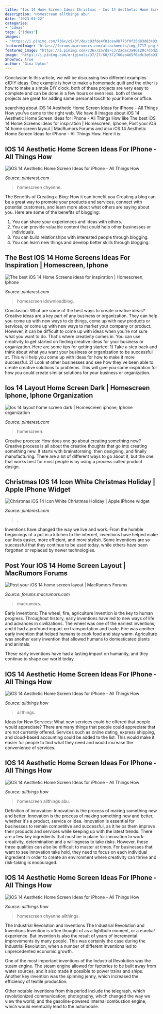```yaml
---
title: "Ios 14 Home Screen Ideas Christmas - Ios 14 Aesthetic Home Screen Ideas For Iphone"
description: "Homescreen allthings abu"
date: "2023-01-22"
categories:
- "ideas"
tags: ["ideas"]
images:
- "https://i.pinimg.com/736x/c9/3f/de/c93fde4f81cea0b775f9f25d83d83403.jpg"
featuredImage: "https://forums.macrumors.com/attachments/img_1717-png.926226/"
featured_image: "https://i.pinimg.com/736x/2a/da/c3/2adac3a96129c7dbd23a3c6f34cdd53d.jpg"
image: "https://i.pinimg.com/originals/37/27/60/372760ab465f6edc3e6b937d5e92a2cf.jpg"
ShowToc: true
author: "Gina Upton"
---
```



Conclusion
In this article, we will be discussing two different examples ofDIY ideas. One example is how to make a homemade quilt and the other is how to make a simple DIY clock. both of these projects are very easy to complete and can be done in a few hours or even less. both of these projects are great for adding some personal touch to your home or office.

	

		
searching about iOS 14 Aesthetic Home Screen Ideas for iPhone - All Things How you've came to the right web. We have 8 Images about iOS 14 Aesthetic Home Screen Ideas for iPhone - All Things How like The best iOS 14 Home Screens ideas for inspiration | Homescreen, Iphone, Post your iOS 14 home screen layout | MacRumors Forums and also iOS 14 Aesthetic Home Screen Ideas for iPhone - All Things How. Here it is:
		
    
## IOS 14 Aesthetic Home Screen Ideas For IPhone - All Things How

<img loading=lazy src="https://i.pinimg.com/736x/c9/3f/de/c93fde4f81cea0b775f9f25d83d83403.jpg" onerror="this.onerror=null;this.src='https://tse2.mm.bing.net/th?id=OIP.bSiRMGH1IDDEtBs4teHy9QHaQB&amp;pid=15.1';" alt="iOS 14 Aesthetic Home Screen Ideas for iPhone - All Things How">

_Source: pinterest.com_

>homescreen chyenne. 

	

The Benefits of Creating a Blog: How it can benefit you
Creating a blog can be a great way to promote your products and services, connect with potential customers, and learn more about what others are saying about you. Here are some of the benefits of blogging:
1. You can share your experiences and ideas with others.
2. You can provide valuable content that could help other businesses or individuals.
3. You can build relationships with interested people through blogging.
4. You can learn new things and develop better skills through blogging.

    
## The Best IOS 14 Home Screens Ideas For Inspiration | Homescreen, Iphone

<img loading=lazy src="https://i.pinimg.com/originals/37/27/60/372760ab465f6edc3e6b937d5e92a2cf.jpg" onerror="this.onerror=null;this.src='https://tse3.mm.bing.net/th?id=OIP.k8Vg_7Acsf3svNIllxHoKgHaQC&amp;pid=15.1';" alt="The best iOS 14 Home Screens ideas for inspiration | Homescreen, Iphone">

_Source: pinterest.com_

>homescreen idownloadblog. 

	

Conclusion: What are some of the best ways to create creative ideas?
Creative ideas are a key part of any business or organization. They can help you come up with new ways to do things, come up with new products or services, or come up with new ways to market your company or product. However, it can be difficult to come up with ideas when you're not sure what you want to do. That's where creativity comes in. You can use creativity to get started on finding creative ideas for your business or organization. Here are some tips for getting started: 1) Take a step back and think about what you want your business or organization to be successful at. This will help you come up with ideas for how to make it more successful. 2) Look at other businesses and see how they've been able to create creative solutions to problems. This will give you some inspiration for how you could create similar solutions for your business or organization.

    
## Ios 14 Layout Home Screen Dark | Homescreen Iphone, Iphone Organization

<img loading=lazy src="https://i.pinimg.com/originals/10/ed/e0/10ede08e45c00f81ea12dd9dfb99fe40.jpg" onerror="this.onerror=null;this.src='https://tse3.mm.bing.net/th?id=OIP.P4CRaSpl7l6QF87C6oC4SwHaQA&amp;pid=15.1';" alt="Ios 14 layout home screen dark | Homescreen iphone, Iphone organization">

_Source: pinterest.com_

>homescreen. 

	

Creative process: How does one go about creating something new?
Creative process is all about the creative thoughts that go into creating something new. It starts with brainstorming, then designing, and finally manufacturing. There are a lot of different ways to go about it, but the one that works best for most people is by using a process called product design.

    
## Christmas IOS 14 Icon White Christmas Holiday | Apple IPhone Widget

<img loading=lazy src="https://i.pinimg.com/736x/2a/da/c3/2adac3a96129c7dbd23a3c6f34cdd53d.jpg" onerror="this.onerror=null;this.src='https://tse1.mm.bing.net/th?id=OIP.ZSLCp2AadaeTG_yhiaT2wQHaF7&amp;pid=15.1';" alt="Christmas iOS 14 Icon White Christmas Holiday | Apple iPhone widget">

_Source: pinterest.com_

>. 

	

Inventions have changed the way we live and work. From the humble beginnings of a pot in a kitchen to the internet, inventions have helped make our lives easier, more efficient, and more stylish. Some inventions are so successful that they continue to be used today, while others have been forgotten or replaced by newer technologies.

    
## Post Your IOS 14 Home Screen Layout | MacRumors Forums

<img loading=lazy src="https://forums.macrumors.com/attachments/img_1717-png.926226/" onerror="this.onerror=null;this.src='https://tse4.mm.bing.net/th?id=OIP.oZLNLmsqEa9V8O7tcH6qoAHaQA&amp;pid=15.1';" alt="Post your iOS 14 home screen layout | MacRumors Forums">

_Source: forums.macrumors.com_

>macrumors. 

	

Early Inventions: The wheel, fire, agriculture
Invention is the key to human progress. Throughout history, early inventions have led to new ways of life and advances in civilizations.
The wheel was one of the earliest inventions, and it had a profound impact on transportation and trade. Fire was another early invention that helped humans to cook food and stay warm. Agriculture was another early invention that allowed humans to domesticated plants and animals.

These early inventions have had a lasting impact on humanity, and they continue to shape our world today.

    
## IOS 14 Aesthetic Home Screen Ideas For IPhone - All Things How

<img loading=lazy src="https://i1.wp.com/allthings.how/wp-content/uploads/2020/09/allthings.how-ios-14-aesthetic-ideas-for-iphone-and-ipad-eirl70ouwaiuwow.jpg?resize=828%2C1792&amp;ssl=1" onerror="this.onerror=null;this.src='https://tse3.mm.bing.net/th?id=OIP.mg2AdGBInUnQj8aGq-WCtwHaQB&amp;pid=15.1';" alt="iOS 14 Aesthetic Home Screen Ideas for iPhone - All Things How">

_Source: allthings.how_

>allthings. 

	

Ideas for New Services: What new services could be offered that people would appreciate?
There are many things that people could appreciate that are not currently offered. Services such as online dating, express shipping, and cloud-based accounting could be added to the list. This would make it easier for people to find what they need and would increase the convenience of services.

    
## IOS 14 Aesthetic Home Screen Ideas For IPhone - All Things How

<img loading=lazy src="https://allthings.how/wp-content/uploads/2020/09/allthings.how-ios-14-aesthetic-ideas-for-iphone-and-ipad-eiqkhchx0aapf6j.jpg" onerror="this.onerror=null;this.src='https://tse2.mm.bing.net/th?id=OIP.J2l_4Tf-AVy3BfzHwfQKnQHaM2&amp;pid=15.1';" alt="iOS 14 Aesthetic Home Screen Ideas for iPhone - All Things How">

_Source: allthings.how_

>homescreen allthings abu. 

	

Definition of innovation: Innovation is the process of making something new and better.
Innovation is the process of making something new and better, whether it's a product, service or idea. Innovation is essential for businesses to remain competitive and successful, as it helps them improve their products and services while keeping up with the latest trends.
There are a few key ingredients that must be in place for innovation to work: creativity, determination and a willingness to take risks. However, these three qualities can also be difficult to muster at times. For businesses that want to see innovation take hold, they need to focus on each individual ingredient in order to create an environment where creativity can thrive and risk-taking is encouraged.

    
## IOS 14 Aesthetic Home Screen Ideas For IPhone - All Things How

<img loading=lazy src="https://allthings.how/wp-content/uploads/2020/09/allthings.how-ios-14-aesthetic-ideas-for-iphone-and-ipad-eitao2bu4aajwre.jpg" onerror="this.onerror=null;this.src='https://tse2.mm.bing.net/th?id=OIP.5Mc_WK67L2xwKBlk0KhiYQHaQC&amp;pid=15.1';" alt="iOS 14 Aesthetic Home Screen Ideas for iPhone - All Things How">

_Source: allthings.how_

>homescreen chyenne allthings. 

	

The Industrial Revolution and Inventions
The Industrial Revolution and Inventions
Invention is often thought of as a lightbulb moment, or a eureka! experience. But invention is also the result of years of incremental improvements by many people. This was certainly the case during the Industrial Revolution, when a number of different inventions led to unprecedented economic growth.

One of the most important inventions of the Industrial Revolution was the steam engine. The steam engine allowed for factories to be built away from water sources, and it also made it possible to power trains and ships. Another key invention was the spinning jenny, which increased the efficiency of textile production.

Other notable inventions from this period include the telegraph, which revolutionized communication; photography, which changed the way we view the world; and the gasoline-powered internal combustion engine, which would eventually lead to the automobile.

